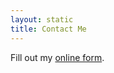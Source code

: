 ```yaml
---
layout: static
title: Contact Me
---
```



<section>
<div id="wufoo-z15f2lce1qkhw4y">
Fill out my <a href="https://maheshsubramaniya.wufoo.com/forms/z15f2lce1qkhw4y">online form</a>.
</div>

<script type="text/javascript">var z15f2lce1qkhw4y;(function(d, t) {
var s = d.createElement(t), options = {
'userName':'maheshsubramaniya', 
'formHash':'z15f2lce1qkhw4y', 
'autoResize':true,
'height':'557',
'async':true,
'host':'wufoo.com',
'header':'hide', 
'ssl':true};
s.src = ('https:' == d.location.protocol ? 'https://' : 'http://') + 'wufoo.com/scripts/embed/form.js';
s.onload = s.onreadystatechange = function() {
var rs = this.readyState; if (rs) if (rs != 'complete') if (rs != 'loaded') return;
try { z15f2lce1qkhw4y = new WufooForm();z15f2lce1qkhw4y.initialize(options);z15f2lce1qkhw4y.display(); } catch (e) {}};
var scr = d.getElementsByTagName(t)[0], par = scr.parentNode; par.insertBefore(s, scr);
})(document, 'script');</script>

</section>